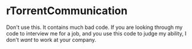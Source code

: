 rTorrentCommunication
=====================

Don't use this. It contains much bad code. If you are looking through my code to interview me for a job, and you use this code to judge my ability, I don't *want* to work at your company.

